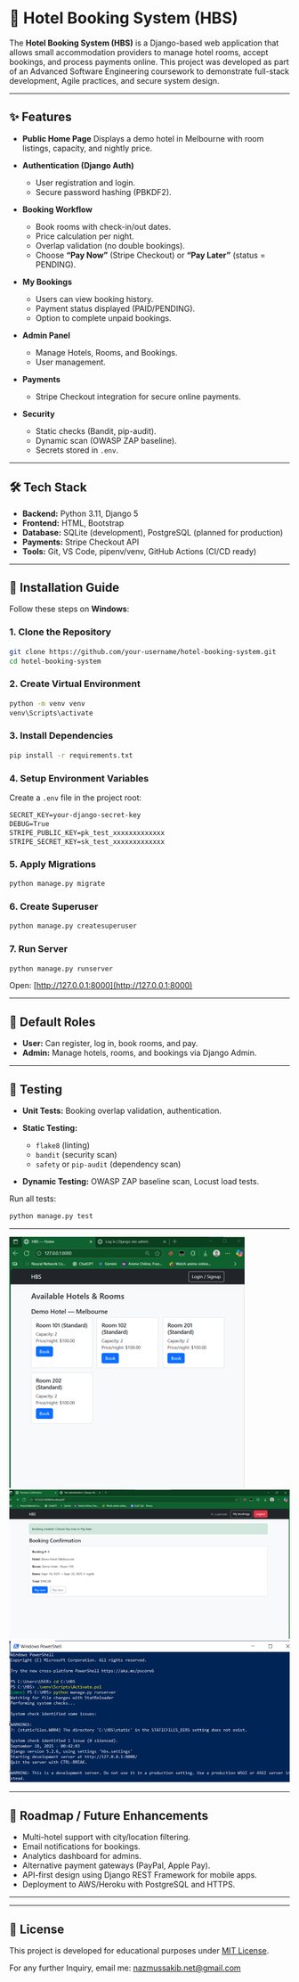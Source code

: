 
# 🏨 Hotel Booking System (HBS)

The **Hotel Booking System (HBS)** is a Django-based web application that allows small accommodation providers to manage hotel rooms, accept bookings, and process payments online.
This project was developed as part of an Advanced Software Engineering coursework to demonstrate full-stack development, Agile practices, and secure system design.

---

## ✨ Features

* **Public Home Page**
  Displays a demo hotel in Melbourne with room listings, capacity, and nightly price.

* **Authentication (Django Auth)**

  * User registration and login.
  * Secure password hashing (PBKDF2).

* **Booking Workflow**

  * Book rooms with check-in/out dates.
  * Price calculation per night.
  * Overlap validation (no double bookings).
  * Choose **“Pay Now”** (Stripe Checkout) or **“Pay Later”** (status = PENDING).

* **My Bookings**

  * Users can view booking history.
  * Payment status displayed (PAID/PENDING).
  * Option to complete unpaid bookings.

* **Admin Panel**

  * Manage Hotels, Rooms, and Bookings.
  * User management.

* **Payments**

  * Stripe Checkout integration for secure online payments.

* **Security**

  * Static checks (Bandit, pip-audit).
  * Dynamic scan (OWASP ZAP baseline).
  * Secrets stored in `.env`.

---

## 🛠️ Tech Stack

* **Backend:** Python 3.11, Django 5
* **Frontend:** HTML, Bootstrap
* **Database:** SQLite (development), PostgreSQL (planned for production)
* **Payments:** Stripe Checkout API
* **Tools:** Git, VS Code, pipenv/venv, GitHub Actions (CI/CD ready)

---

## 🚀 Installation Guide

Follow these steps on **Windows**:

### 1. Clone the Repository

```bash
git clone https://github.com/your-username/hotel-booking-system.git
cd hotel-booking-system
```

### 2. Create Virtual Environment

```bash
python -m venv venv
venv\Scripts\activate
```

### 3. Install Dependencies

```bash
pip install -r requirements.txt
```

### 4. Setup Environment Variables

Create a `.env` file in the project root:

```env
SECRET_KEY=your-django-secret-key
DEBUG=True
STRIPE_PUBLIC_KEY=pk_test_xxxxxxxxxxxxx
STRIPE_SECRET_KEY=sk_test_xxxxxxxxxxxxx
```

### 5. Apply Migrations

```bash
python manage.py migrate
```

### 6. Create Superuser

```bash
python manage.py createsuperuser
```

### 7. Run Server

```bash
python manage.py runserver
```

Open: [http://127.0.0.1:8000](http://127.0.0.1:8000)

---

## 🔑 Default Roles

* **User:** Can register, log in, book rooms, and pay.
* **Admin:** Manage hotels, rooms, and bookings via Django Admin.

---

## 🧪 Testing

* **Unit Tests:** Booking overlap validation, authentication.
* **Static Testing:**

  * `flake8` (linting)
  * `bandit` (security scan)
  * `safety` or `pip-audit` (dependency scan)
* **Dynamic Testing:** OWASP ZAP baseline scan, Locust load tests.

Run all tests:

```bash
python manage.py test
```

---

![alt text](image.png)
![alt text](image-1.png)
![alt text](image-2.png)

---

## 📌 Roadmap / Future Enhancements

* Multi-hotel support with city/location filtering.
* Email notifications for bookings.
* Analytics dashboard for admins.
* Alternative payment gateways (PayPal, Apple Pay).
* API-first design using Django REST Framework for mobile apps.
* Deployment to AWS/Heroku with PostgreSQL and HTTPS.

---


---

## 📄 License

This project is developed for educational purposes under [MIT License](LICENSE).

For any further Inquiry, email me: nazmussakib.net@gmail.com
